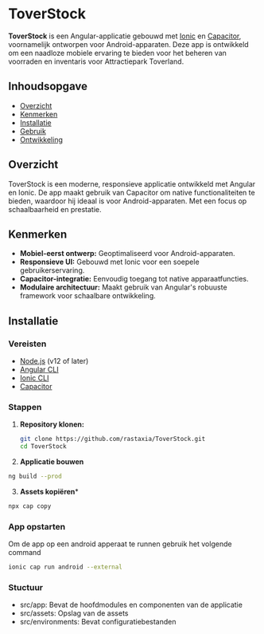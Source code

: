 # ToverStock

**ToverStock** is een Angular-applicatie gebouwd met [Ionic](https://ionicframework.com/) en [Capacitor](https://capacitorjs.com/), voornamelijk ontworpen voor Android-apparaten. Deze app is ontwikkeld om een naadloze mobiele ervaring te bieden voor het beheren van voorraden en inventaris voor Attractiepark Toverland.

## Inhoudsopgave

- [Overzicht](#overzicht)
- [Kenmerken](#kenmerken)
- [Installatie](#installatie)
- [Gebruik](#gebruik)
- [Ontwikkeling](#ontwikkeling)

## Overzicht

ToverStock is een moderne, responsieve applicatie ontwikkeld met Angular en Ionic. De app maakt gebruik van Capacitor om native functionaliteiten te bieden, waardoor hij ideaal is voor Android-apparaten. Met een focus op schaalbaarheid en prestatie.

## Kenmerken

- **Mobiel-eerst ontwerp:** Geoptimaliseerd voor Android-apparaten.
- **Responsieve UI:** Gebouwd met Ionic voor een soepele gebruikerservaring.
- **Capacitor-integratie:** Eenvoudig toegang tot native apparaatfuncties.
- **Modulaire architectuur:** Maakt gebruik van Angular's robuuste framework voor schaalbare ontwikkeling.

## Installatie

### Vereisten

- [Node.js](https://nodejs.org/) (v12 of later)
- [Angular CLI](https://angular.io/cli)
- [Ionic CLI](https://ionicframework.com/docs/cli)
- [Capacitor](https://capacitorjs.com/)

### Stappen

1. **Repository klonen:**

   ```bash
   git clone https://github.com/rastaxia/ToverStock.git
   cd ToverStock
   ```
2. **Applicatie bouwen**
```bash
ng build --prod
```
3. **Assets kopiëren***
```bash
npx cap copy
```
### App opstarten 
Om de app op een android apperaat te runnen gebruik het volgende command
```bash
ionic cap run android --external
```
### Stuctuur
- src/app: Bevat de hoofdmodules en componenten van de applicatie
- src/assets: Opslag van de assets
- src/environments: Bevat configuratiebestanden
